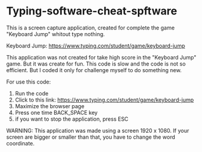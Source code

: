 # Typing-software-cheat-spftware
This is a screen capture application, created for complete the game "Keyboard Jump" whitout type nothing.

Keyboard Jump: https://www.typing.com/student/game/keyboard-jump

This application was not created for take high score in the "Keyboard Jump" game. But it was create for fun.
This code is slow and the code is not so efficient. But I coded it only for challenge myself to do something new.

For use this code:
1) Run the code
2) Click to this link: https://www.typing.com/student/game/keyboard-jump
3) Maximize the browser page
4) Press one time BACK_SPACE key
5) if you want to stop the application, press ESC


WARNING: This application was made using a screen 1920 x 1080. If your screen are bigger or smaller than that, you have to change the word coordinate.
